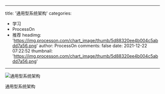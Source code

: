 
---
title: '通用型系统架构'
categories: 
 - 学习
 - ProcessOn
 - 推荐
headimg: 'https://img.processon.com/chart_image/thumb/5d88320ee4b004c5abdd7a56.png'
author: ProcessOn
comments: false
date: 2021-12-22 07:22:52
thumbnail: 'https://img.processon.com/chart_image/thumb/5d88320ee4b004c5abdd7a56.png'
---

<div>   
<img class="thumb" alt="通用型系统架构" src="https://img.processon.com/chart_image/thumb/5d88320ee4b004c5abdd7a56.png" referrerpolicy="no-referrer">
<p>通用型系统架构</p>  
</div>
            